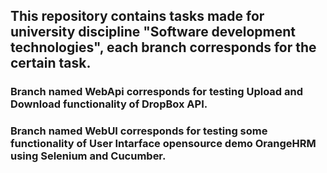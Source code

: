 ## This repository contains tasks made for university discipline "Software development technologies", each branch corresponds for the certain task.
### Branch named WebApi corresponds for testing Upload and Download functionality of DropBox API.
### Branch named WebUI corresponds for testing some functionality of User Intarface opensource demo OrangeHRM using Selenium and Cucumber.
